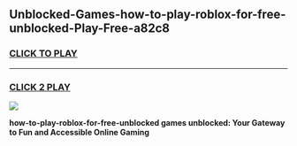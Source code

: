
## Unblocked-Games-how-to-play-roblox-for-free-unblocked-Play-Free-a82c8
<h3>
<a href="https://premium76.site?title=how-to-play-roblox-for-free-unblocked&ref=18A1">CLICK TO PLAY</a></h3>
<hr>

<h3>
<a href="https://premium76.site?title=how-to-play-roblox-for-free-unblocked&ref=18A1">CLICK 2 PLAY</a>
  
</h3>

<a href="https://premium76.site?title=how-to-play-roblox-for-free-unblocked&ref=18A1"><img src="https://clearcache.store/games.png"></a>


**how-to-play-roblox-for-free-unblocked games unblocked: Your Gateway to Fun and Accessible Online Gaming**
